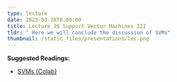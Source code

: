 ```yaml
---
type: lecture
date: 2023-03-28T8:00:00
title: Lecture 20 Support Vector Machines III
tldr: " Here we will conclude the discussion of SVMs"
thumbnail: /static_files/presentations/lec.png
---
```

**Suggested Readings:**
- [SVMs (Colab)](https://colab.research.google.com/drive/1OvXw7ceDJFWU_viTD0fkGLoZr5jlt2Aq?usp=sharing)

